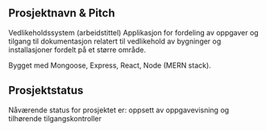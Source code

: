## Prosjektnavn & Pitch

Vedlikeholdssystem (arbeidstittel)
Applikasjon for fordeling av oppgaver og tilgang til dokumentasjon relatert til vedlikehold av bygninger og installasjoner fordelt på et større område. 

Bygget med Mongoose, Express, React, Node (MERN stack).

## Prosjektstatus
Nåværende status for prosjektet er: oppsett av oppgavevisning og tilhørende tilgangskontroller
